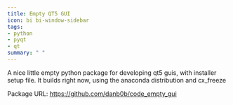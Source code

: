 ```yaml
---
title: Empty QT5 GUI
icon: bi bi-window-sidebar
tags:
- python
- pyqt
- qt
summary: " "
---
```


A nice little empty python package for developing qt5 guis, with installer setup file.  It builds right now, using the anaconda distribution and cx_freeze

Package URL: <https://github.com/danb0b/code_empty_gui>